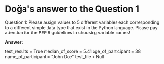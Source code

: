 # Doğa's answer to the Question 1

Question 1: Please assign values to 5 different variables each corresponding to a different simple
data type that exist in the Python language. Please pay attention for the PEP 8 guidelines in
choosing variable names!

**Answer:**

test_results = True
median_of_score = 5.41
age_of_participant = 38
name_of_participant = "John Doe"
test_file = Null